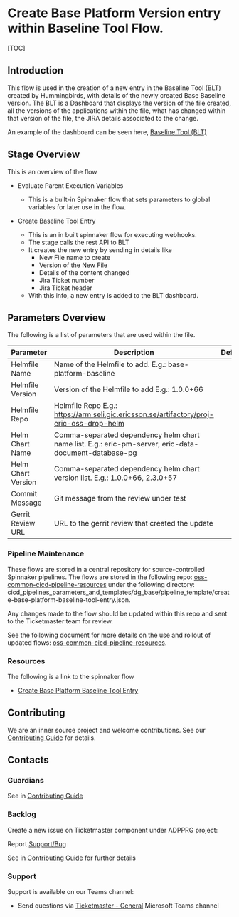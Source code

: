 # Create Base Platform Version entry within Baseline Tool Flow.

[TOC]

## Introduction
This flow is used in the creation of a new entry in the Baseline Tool (BLT) created by Hummingbirds, with details of the
newly created Base Baseline version. The BLT is a Dashboard that displays the version of the file created, all the
versions of the applications within the file, what has changed within that version of the file, the JIRA details
associated to the change.

An example of the dashboard can be seen here,
[Baseline Tool (BLT)](https://blt.ews.gic.ericsson.se/#/)


## Stage Overview

This is an overview of the flow

- Evaluate Parent Execution Variables
  - This is a built-in Spinnaker flow that sets parameters to global variables for later use in the flow.

- Create Baseline Tool Entry
  - This is an in built spinnaker flow for executing webhooks.
  - The stage calls the rest API to BLT
  - It creates the new entry by sending in details like
    - New File name to create
    - Version of the New File
    - Details of the content changed
    - Jira Ticket number
    - Jira Ticket header
  - With this info, a new entry is added to the BLT dashboard.

## Parameters Overview
The following is a list of parameters that are used within the file.

| Parameter          | Description                                                                                           | Default |
|--------------------|-------------------------------------------------------------------------------------------------------|---------|
| Helmfile Name      | Name of the Helmfile to add. E.g.: base-platform-baseline                                             |         |
| Helmfile Version   | Version of the Helmfile to add E.g.: 1.0.0+66                                                         |         |
| Helmfile Repo      | Helmfile Repo E.g.: https://arm.seli.gic.ericsson.se/artifactory/proj-eric-oss-drop-helm              |         |
| Helm Chart Name    | Comma-separated dependency helm chart name list. E.g.: eric-pm-server, eric-data-document-database-pg |         |
| Helm Chart Version | Comma-separated dependency helm chart version list. E.g.: 1.0.0+66, 2.3.0+57                          |         |
| Commit Message     | Git message from the review under test                                                                |         |
| Gerrit Review URL  | URL to the gerrit review that created the update                                                      |         |

### Pipeline Maintenance
These flows are stored in a central repository for source-controlled Spinnaker pipelines.
The flows are stored in the following repo: [oss-common-cicd-pipeline-resources](https://gerrit-gamma.gic.ericsson.se/plugins/gitiles/OSS/com.ericsson.oss.cicd/oss-common-cicd-pipeline-resources/+/refs/heads/master)
under the following directory: cicd_pipelines_parameters_and_templates/dg_base/pipeline_template/create-base-platform-baseline-tool-entry.json.

Any changes made to the flow should be updated within this repo and sent to the Ticketmaster team for review.

See the following document for more details on the use and rollout of updated flows: [oss-common-cicd-pipeline-resources](https://gerrit-gamma.gic.ericsson.se/plugins/gitiles/OSS/com.ericsson.oss.cicd/oss-common-cicd-pipeline-resources/+/refs/heads/master/README.md#Getting-Started).

### Resources

The following is a link to the spinnaker flow
- [Create Base Platform Baseline Tool Entry](https://spinnaker.rnd.gic.ericsson.se/#/applications/common-cicd/executions?pipeline=Create-Base-Platform-Baseline-Tool-entry)

## Contributing

We are an inner source project and welcome contributions. See our
[Contributing Guide](../Contribution_Guide.md) for details.

## Contacts

### Guardians

See in [Contributing Guide](../Contribution_Guide.md)

### Backlog

Create a new issue on Ticketmaster component under ADPPRG project:

Report [Support/Bug](https://jira-oss.seli.wh.rnd.internal.ericsson.com/browse/IDUN-4091)

See in [Contributing Guide](../Contribution_Guide.md) for further details

### Support

Support is available on our Teams channel:

- Send questions via
  [Ticketmaster - General](https://teams.microsoft.com/l/channel/19%3a9f5ed758e3a6405daffee42e0284268b%40thread.skype/General?groupId=1483901a-b5c4-445a-b707-aa7a5d0c1b4c&tenantId=92e84ceb-fbfd-47ab-be52-080c6b87953f)
  Microsoft Teams channel
